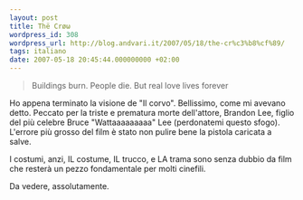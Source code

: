 ```yaml
---
layout: post
title: Thë Crøω
wordpress_id: 308
wordpress_url: http://blog.andvari.it/2007/05/18/the-cr%c3%b8%cf%89/
tags: italiano
date: 2007-05-18 20:45:44.000000000 +02:00
---
```


<blockquote>Buildings burn. People die. But real love lives forever</blockquote>
Ho appena terminato la visione de "Il corvo". Bellissimo, come mi avevano detto. Peccato per la triste e prematura morte dell'attore, Brandon Lee, figlio del più celebre Bruce "Wattaaaaaaaaa" Lee (perdonatemi questo sfogo). L'errore più grosso del film è stato non pulire bene la pistola caricata a salve.

I costumi, anzi, IL costume, IL trucco, e LA trama sono senza dubbio da film che resterà un pezzo fondamentale per molti cinefili.

Da vedere, assolutamente.
